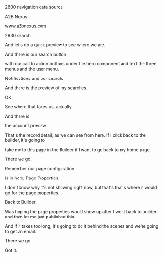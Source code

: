 




2600
navigation
data source



A2B Nexus

www.a2bnexus.com


2930
search





And let's do a quick preview to see where we are.

And there is our search button

with our call to action buttons under the hero component and text the three menus and the user menu.

Notifications and our search.

And there is the preview of my searches.

OK.

See where that takes us, actually.

And there is

the account preview.

That's the record detail, as we can see from here. If I click back to the builder, it's going to

take me to this page in the Builder if I want to go back to my home page.

There we go.

Remember our page configuration

is in here, Page Properties.

I don't know why it's not showing right now, but that's that's where it would go for the page properties.

Back to Builder.

Was hoping the page properties would show up after I went back to builder and then let me just published this.

And if it takes too long, it's going to do it behind the scenes and we're going to get an email.

There we go.

Got it.






